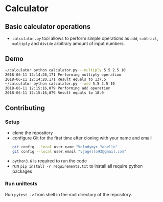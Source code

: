 # Calculator

## Basic calculator operations
- `calculator.py` tool allows to perform simple operations as `add`, `subtract`, `multiply` and `divide` arbitrary amount of input numbers. 

## Demo
```bash
~/calculator python calculator.py --multiply 5.5 2.5 10
2018-06-11 12:14:20,171 Performing multiply operation
2018-06-11 12:14:20,171 Result equals to 137.5
~/calculator python calculator.py --add 5.5 2.5 10
2018-06-11 12:15:16,079 Performing add operation
2018-06-11 12:15:16,079 Result equals to 18.0
```

## Contributing

### Setup
- clone the repository
- configure Git for the first time after cloning with your name and email
  ```bash
  git config --local user.name "Volodymyr Yahello"
  git config --local user.email "vjagello93@gmail.com"
  ```
- `python3.6` is required to run the code
- run `pip install -r requirements.txt` to install all require python packages

### Run unittests
Run `pytest -v` from shell in the root directory of the repository.